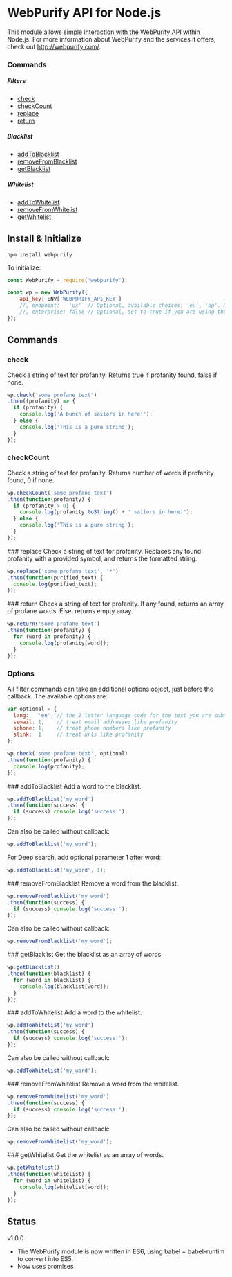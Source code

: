 WebPurify API for Node.js
=========================

This module allows simple interaction with the WebPurify API within Node.js. For more information about WebPurify and the services it offers, check out http://webpurify.com/.

### Commands

##### Filters
* [check](#check)
* [checkCount](#checkCount)
* [replace](#replace)
* [return](#return)

##### Blacklist
* [addToBlacklist](#addToBlacklist)
* [removeFromBlacklist](#removeFromBlacklist)
* [getBlacklist](#getBlacklist)

##### Whitelist
* [addToWhitelist](#addToWhitelist)
* [removeFromWhitelist](#removeFromWhitelist)
* [getWhitelist](#getWhitelist)


Install & Initialize
--------------------

`npm install webpurify`

To initialize:

```js
const WebPurify = require('webpurify');

const wp = new WebPurify({
    api_key: ENV['WEBPURIFY_API_KEY']
    //, endpoint:   'us'  // Optional, available choices: 'eu', 'ap'. Default: 'us'.
    //, enterprise: false // Optional, set to true if you are using the enterprise API, allows SSL
});
```

Commands
--------

### check ###

Check a string of text for profanity. Returns true if profanity found, false if none.

```js
wp.check('some profane text')
.then((profanity) => {
  if (profanity) {
    console.log('A bunch of sailors in here!');
  } else {
    console.log('This is a pure string');
  }
});
```

### checkCount ###

Check a string of text for profanity. Returns number of words if profanity found, 0 if none.

```js
wp.checkCount('some profane text')
.then(function(profanity) {
  if (profanity > 0) {
    console.log(profanity.toString() + ' sailors in here!');
  } else {
    console.log('This is a pure string');
  }
});
```

<a name="replace" />
### replace
Check a string of text for profanity. Replaces any found profanity with a provided symbol, and returns the formatted string.

```js
wp.replace('some profane text', '*')
.then(function(purified_text) {
  console.log(purified_text);
});
```

<a name="return" />
### return
Check a string of text for profanity. If any found, returns an array of profane words. Else, returns empty array.

```js
wp.return('some profane text')
.then(function(profanity) {
  for (word in profanity) {
    console.log(profanity[word]);
  }
});
```


### Options
All filter commands can take an additional options object, just before the callback. The available options are:

```js
var optional = {
  lang:   'en', // the 2 letter language code for the text you are submitting
  semail: 1,    // treat email addresses like profanity
  sphone: 1,    // treat phone numbers like profanity
  slink:  1     // treat urls like profanity
};

wp.check('some profane text', optional)
.then(function(profanity) {
  console.log(profanity);
});
```

<a name="addToBlacklist" />
### addToBlacklist
Add a word to the blacklist.

```js
wp.addToBlacklist('my_word')
.then(function(success) {
  if (success) console.log('success!');
});
```

Can also be called without callback:

```js
wp.addToBlacklist('my_word');
```

For Deep search, add optional parameter 1 after word:

```js
wp.addToBlacklist('my_word', 1);
```


<a name="removeFromBlacklist" />
### removeFromBlacklist
Remove a word from the blacklist.

```js
wp.removeFromBlacklist('my_word')
.then(function(success) {
  if (success) console.log('success!');
});
```

Can also be called without callback:

```js
wp.removeFromBlacklist('my_word');
```

<a name="getBlacklist" />
### getBlacklist
Get the blacklist as an array of words.

```js
wp.getBlacklist()
.then(function(blacklist) {
  for (word in blacklist) {
    console.log(blacklist[word]);
  }
});
```


<a name="addToWhitelist" />
### addToWhitelist
Add a word to the whitelist.

```js
wp.addToWhitelist('my_word')
.then(function(success) {
  if (success) console.log('success!');
});
```

Can also be called without callback:

```js
wp.addToWhitelist('my_word');
```


<a name="removeFromWhitelist" />
### removeFromWhitelist
Remove a word from the whitelist.

```js
wp.removeFromWhitelist('my_word')
.then(function(success) {
  if (success) console.log('success!');
});
```

Can also be called without callback:

```js
wp.removeFromWhitelist('my_word');
```

<a name="getWhitelist" />
### getWhitelist
Get the whitelist as an array of words.

```js
wp.getWhitelist()
.then(function(whitelist) {
  for (word in whitelist) {
    console.log(whitelist[word]);
  }
});
```


Status
------
v1.0.0

 - The WebPurify module is now written in ES6, using babel + babel-runtim to convert into ES5.
 - Now uses promises
